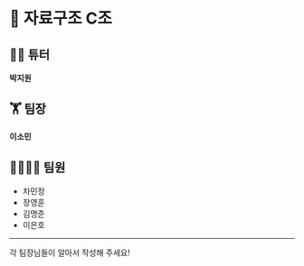 # 📝 자료구조 C조 
## 👨‍💻 튜터
**박지원**
## 🏋 팀장
**이소민**
## 👨‍👨‍👧‍👦 팀원</br>
* 차민정</br>
* 장영훈</br>
* 김명준</br>
* 이은호</br>
-------------
각 팀장님들이 알아서 작성해 주세요!